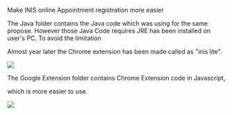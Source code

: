 Make INIS online Appointment registration more easier


The Java folder contains the Java code which was using for the same propose.
However those Java Code requires JRE has been installed on user's PC. To avoid the limitation 

Almost year later the Chrome extension has been made called as "inis lite".

<a href="https://chrome.google.com/webstore/detail/inis-lite/jknfcjdggliplhgdhhcbkenlidkilnah">
<img src="http://i66.tinypic.com/i6xbvl.png">
</a>

The Google Extension folder contains Chrome Extension code in Javascript,

which is more easier to use.   







<img src="http://i67.tinypic.com/t0kh9g.png">
